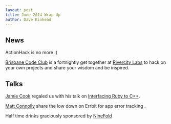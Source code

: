 ```yaml
---
layout: post
title: June 2014 Wrap Up
author: Dave Kinkead
---
```



## News

ActionHack is no more :(

[Brisbane Code Club](http://www.meetup.com/Brisbane-Coder-Club/) is a fortnightly get together at [Rivercity Labs](http://www.rivercitylabs.net/) to hack on your own projects and share your wisdom and be inspired.


## Talks

[Jamie Cook](https://github.com/jamiecook) regaled us with his talk on [Interfacing Ruby to C++](https://github.com/jamiecook/brisruby_cplusplus).

[Matt Connolly](https://github.com/mattconnolly) share the low down on Errbit for app error tracking .

Half time drinks graciously sponsored by [NineFold](https://ninefold.com/)  